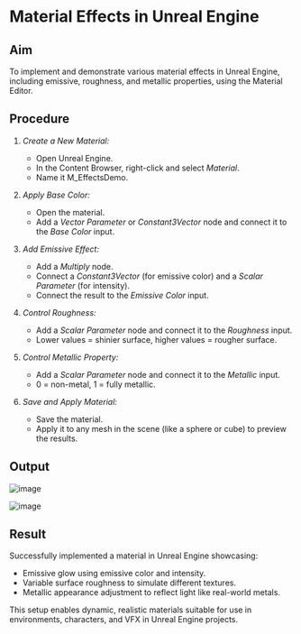 # Material Effects in Unreal Engine

## Aim
To implement and demonstrate various material effects in Unreal Engine, including emissive, roughness, and metallic properties, using the Material Editor.

## Procedure

1. *Create a New Material:*
   - Open Unreal Engine.
   - In the Content Browser, right-click and select *Material*.
   - Name it M_EffectsDemo.

2. *Apply Base Color:*
   - Open the material.
   - Add a *Vector Parameter* or *Constant3Vector* node and connect it to the *Base Color* input.

3. *Add Emissive Effect:*
   - Add a *Multiply* node.
   - Connect a *Constant3Vector* (for emissive color) and a *Scalar Parameter* (for intensity).
   - Connect the result to the *Emissive Color* input.

4. *Control Roughness:*
   - Add a *Scalar Parameter* node and connect it to the *Roughness* input.
   - Lower values = shinier surface, higher values = rougher surface.

5. *Control Metallic Property:*
   - Add a *Scalar Parameter* node and connect it to the *Metallic* input.
   - 0 = non-metal, 1 = fully metallic.

6. *Save and Apply Material:*
   - Save the material.
   - Apply it to any mesh in the scene (like a sphere or cube) to preview the results.
  
     
## Output

![image](https://github.com/user-attachments/assets/903f240b-f9b7-4f2d-bf50-013ebebd7ea8)


![image](https://github.com/user-attachments/assets/3aaea163-8335-42c9-af3c-46adac71cb00)



## Result
Successfully implemented a material in Unreal Engine showcasing:
- Emissive glow using emissive color and intensity.
- Variable surface roughness to simulate different textures.
- Metallic appearance adjustment to reflect light like real-world metals.

This setup enables dynamic, realistic materials suitable for use in environments, characters, and VFX in Unreal Engine projects.
